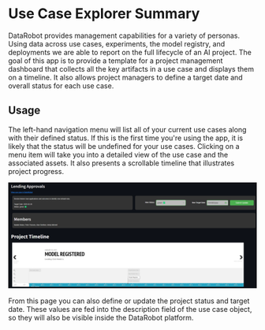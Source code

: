 # Use Case Explorer Summary

DataRobot provides management capabilities for a variety of personas. Using data across use cases, experiments, the model registry, and deployments we are able to report on the full lifecycle of an AI project. The goal of this app is to provide a template for a project management dashboard that collects all the key artifacts in a use case and displays them on a timeline. It also allows project managers to define a target date and overall status for each use case.

## Usage
The left-hand navigation menu will list all of your current use cases along with their defined status. If this is the first time you're using the app, it is likely that the status will be undefined for your use cases. Clicking on a menu item will take you into a detailed view of the use case and the associated assets. It also presents a scrollable timeline that illustrates project progress.

![App Screenshot](image.png)

From this page you can also define or update the project status and target date. These values are fed into the description field of the use case object, so they will also be visible inside the DataRobot platform.